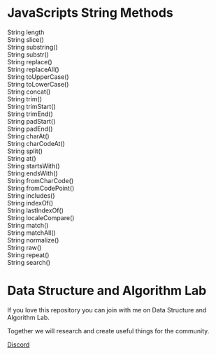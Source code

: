 # JavaScripts String Methods
String length \
String slice() \
String substring() \
String substr() \
String replace() \
String replaceAll() \
String toUpperCase() \
String toLowerCase() \
String concat() \
String trim() \
String trimStart() \
String trimEnd() \
String padStart() \
String padEnd() \
String charAt() \
String charCodeAt() \
String split() \
String at() \
String startsWith() \
String endsWith() \
String fromCharCode() \
String fromCodePoint() \
String includes() \
String indexOf() \
String lastIndexOf() \
String localeCompare() \
String match() \
String matchAll() \
String normalize() \
String raw() \
String repeat() \
String search()
# Data Structure and Algorithm Lab
If you love this repository you can join with me on Data Structure and Algorithm Lab.

Together we will research and create useful things for the community.

[Discord](https://discord.gg/N8CrS3Ccsp)